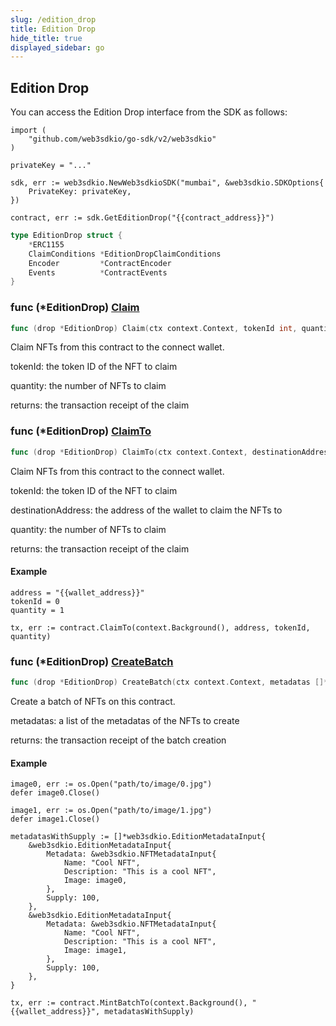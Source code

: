 ```yaml
---
slug: /edition_drop
title: Edition Drop
hide_title: true
displayed_sidebar: go
---
```


## Edition Drop

You can access the Edition Drop interface from the SDK as follows:

```
import (
	"github.com/web3sdkio/go-sdk/v2/web3sdkio"
)

privateKey = "..."

sdk, err := web3sdkio.NewWeb3sdkioSDK("mumbai", &web3sdkio.SDKOptions{
	PrivateKey: privateKey,
})

contract, err := sdk.GetEditionDrop("{{contract_address}}")
```

```go
type EditionDrop struct {
    *ERC1155
    ClaimConditions *EditionDropClaimConditions
    Encoder         *ContractEncoder
    Events          *ContractEvents
}
```

### func \(\*EditionDrop\) [Claim](https://github.com/web3sdkio/go-sdk/blob/main/web3sdkio/edition_drop.go#L158)

```go
func (drop *EditionDrop) Claim(ctx context.Context, tokenId int, quantity int) (*types.Transaction, error)
```

Claim NFTs from this contract to the connect wallet\.

tokenId: the token ID of the NFT to claim

quantity: the number of NFTs to claim

returns: the transaction receipt of the claim

### func \(\*EditionDrop\) [ClaimTo](https://github.com/web3sdkio/go-sdk/blob/main/web3sdkio/edition_drop.go#L180)

```go
func (drop *EditionDrop) ClaimTo(ctx context.Context, destinationAddress string, tokenId int, quantity int) (*types.Transaction, error)
```

Claim NFTs from this contract to the connect wallet\.

tokenId: the token ID of the NFT to claim

destinationAddress: the address of the wallet to claim the NFTs to

quantity: the number of NFTs to claim

returns: the transaction receipt of the claim

#### Example

```
address = "{{wallet_address}}"
tokenId = 0
quantity = 1

tx, err := contract.ClaimTo(context.Background(), address, tokenId, quantity)
```

### func \(\*EditionDrop\) [CreateBatch](https://github.com/web3sdkio/go-sdk/blob/main/web3sdkio/edition_drop.go#L110)

```go
func (drop *EditionDrop) CreateBatch(ctx context.Context, metadatas []*NFTMetadataInput) (*types.Transaction, error)
```

Create a batch of NFTs on this contract\.

metadatas: a list of the metadatas of the NFTs to create

returns: the transaction receipt of the batch creation

#### Example

```
image0, err := os.Open("path/to/image/0.jpg")
defer image0.Close()

image1, err := os.Open("path/to/image/1.jpg")
defer image1.Close()

metadatasWithSupply := []*web3sdkio.EditionMetadataInput{
	&web3sdkio.EditionMetadataInput{
		Metadata: &web3sdkio.NFTMetadataInput{
			Name: "Cool NFT",
			Description: "This is a cool NFT",
			Image: image0,
		},
		Supply: 100,
	},
	&web3sdkio.EditionMetadataInput{
		Metadata: &web3sdkio.NFTMetadataInput{
			Name: "Cool NFT",
			Description: "This is a cool NFT",
			Image: image1,
		},
		Supply: 100,
	},
}

tx, err := contract.MintBatchTo(context.Background(), "{{wallet_address}}", metadatasWithSupply)
```
